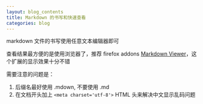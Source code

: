 ```yaml
---
layout: blog_contents
title: Markdown 的书写和快速查看
categories: blog
---
```


markdown 文件的书写使用任意文本编辑器即可

查看结果最方便的是使用浏览器了，推荐 firefox addons [Markdown Viewer](https://addons.mozilla.org/zh-CN/firefox/addon/markdown-viewer/)，这个扩展的显示效果十分不错

需要注意的问题是：

1. 后缀名最好使用 .mdown, 不要使用 .md
2. 在文档开头加上 `<meta charset='utf-8'>` HTML 头来解决中文显示乱码问题
